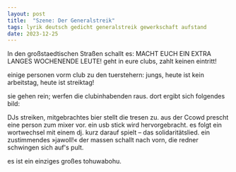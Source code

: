 ```yaml
---
layout: post
title:  "Szene: Der Generalstreik"
tags: lyrik deutsch gedicht generalstreik gewerkschaft aufstand 
date: 2023-12-25
---
```


In den großstaedtischen Straßen schallt es:
  MACHT EUCH EIN EXTRA LANGES WOCHENENDE LEUTE!
  geht in eure clubs, zahlt keinen eintritt!

einige personen vorm club zu den tuerstehern: 
  jungs, heute ist kein arbeitstag, heute ist streiktag! 
  
sie gehen rein; werfen die clubinhabenden raus.
dort ergibt sich folgendes bild:

DJs streiken, mitgebrachtes bier stellt die tresen zu.
aus der Ccowd prescht eine person zum mixer vor. ein usb stick wird hervorgebracht.
es folgt ein wortwechsel mit einem dj. 
kurz darauf spielt – das solidaritätslied. 
ein zustimmendes »jawoll!« der massen schallt nach vorn, die redner schwingen sich auf's pult.

es ist ein einziges großes tohuwabohu. 
